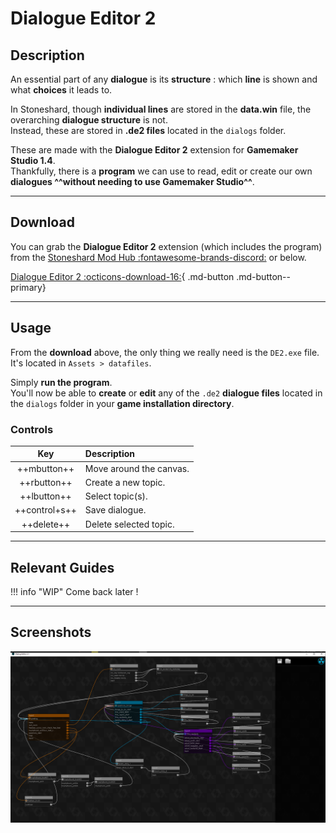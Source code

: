 # Dialogue Editor 2

## Description

An essential part of any **dialogue** is its **structure** : which **line** is shown and what **choices** it leads to.  

In Stoneshard, though **individual lines** are stored in the **data.win** file, the overarching **dialogue structure** is not.  
Instead, these are stored in **.de2 files** located in the `dialogs` folder.

These are made with the **Dialogue Editor 2** extension for **Gamemaker Studio 1.4**.  
Thankfully, there is a **program** we can use to read, edit or create our own **dialogues ^^without needing to use Gamemaker Studio^^**.

---

## Download

You can grab the **Dialogue Editor 2** extension (which includes the program) from the [Stoneshard Mod Hub :fontawesome-brands-discord:](https://discord.gg/YxfRKYUuht) or below.

[Dialogue Editor 2 :octicons-download-16:](../downloads/DialogEditor2.0.zip){ .md-button .md-button--primary}

---

## Usage

From the **download** above, the only thing we really need is the `DE2.exe` file.  
It's located in `Assets > datafiles`.

Simply **run the program**.  
You'll now be able to **create** or **edit** any of the `.de2` **dialogue files** located in the `dialogs` folder in your **game installation directory**.

### Controls

| Key | Description |
| :---: | :--- |
| ++mbutton++ | Move around the canvas. |
| ++rbutton++ | Create a new topic. |
| ++lbutton++ | Select topic(s). |
| ++control+s++ | Save dialogue. |
| ++delete++ | Delete selected topic. |

---

## Relevant Guides

!!! info "WIP"
    Come back later !

---

## Screenshots

![Dialogue Editor 2](../img/screenshots/dialogeditor2.png "An example dialogue")
